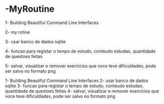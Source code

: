 # -MyRoutine

1- Building Beautiful Command Line Interfaces

2- my rotine

3- usar banco de dados sqlite

4- funcao para registar o tempo de estudo, conteudo estudao, quantidade de questoes feitas

5- salvar, visualizar e remover exercicios que voce teve dificuldades, pode ser salvo no formato png

1- Building Beautiful Command Line Interfaces
2- usar banco de dados sqlite
3- funcao para registar o tempo de estudo, conteudo estudao, quantidade de questoes feitas
4- salvar, visualizar e remover exercicios que voce teve dificuldades, pode ser salvo no formato png

